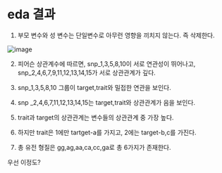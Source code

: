 # eda 결과

1. 부모 변수와 성 변수는 단일변수로 아무런 영향을 끼치지 않는다. 즉 삭제한다.

![image](https://user-images.githubusercontent.com/95357946/209654034-7c246eef-ec25-49e4-8b25-91a58bcce9d0.png)

2. 피어슨 상관계수에 따르면, snp_1,3,5,8,10이 서로 연관성이 뛰어나고, snp_2,4,6,7,9,11,12,13,14,15가 서로 상관관계가 깊다.

3. snp_1,3,5,8,10 그룹이 target,trait와 밀접한 연관을 보인다.

4. snp _2,4,6,7,11,12,13,14,15는 target,trait와 상관관계가 음을 보인다.

5. trait과 target의 상관관계는 변수들의 상관관계 중 가장 높다.

6. 하지만 trait은 1에만 tartget-a를 가지고, 2에는 target-b,c를 가진다.

7. 총 유전 형질은 gg,ag,aa,ca,cc,ga로 총 6가지가 존재한다.

우선 이정도?
